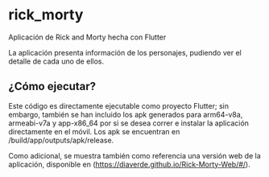# rick_morty

Aplicación de Rick and Morty hecha con Flutter

La aplicación presenta información de los personajes, pudiendo ver el detalle de cada uno de ellos.

## ¿Cómo ejecutar?

Este código es directamente ejecutable como proyecto Flutter; sin embargo, también
se han incluido los apk generados para arm64-v8a, armeabi-v7a y app-x86_64 por
si se desea correr e instalar la aplicación directamente en el móvil. Los apk
se encuentran en /build/app/outputs/apk/release.

Como adicional, se muestra también como referencia una versión web de la aplicación, 
disponible en (https://diaverde.github.io/Rick-Morty-Web/#/).